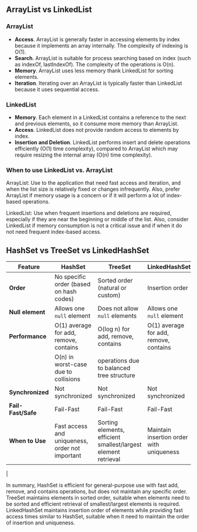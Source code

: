 <h2>ArrayList vs LinkedList</h2>

### ArrayList
- <b>Access</b>. ArrayList is generally faster in accessing elements by index because it implements an array internally. The complexity of indexing is O(1).
- <b>Search</b>. ArrayList is suitable for process searching based on index (such as indexOf, lastIndexOf). The complexity of the operations is O(n).
- <b>Memory</b>. ArrayList uses less memory thank LinkedList for sorting elements.
- <b>Iteration</b>. Iterating over an ArrayList is typically faster than LinkedList because it uses sequential access.

### LinkedList
- <b>Memory</b>. Each element in a LinkedList contains a reference to the next and previous elements, so it consume more memory than ArrayList.
- <b>Access</b>. LinkedList does not provide random access to elements by index.
- <b>Insertion and Deletion</b>. LinkedList performs insert and delete operations efficiently (O(1) time complexity), compared to ArrayList which may require resizing the internal array (O(n) time complexity).

### When to use LinkedList vs. ArrayList
ArrayList: Use to the application that need fast access and iteration, and when the list size is relatively fixed or changes infrequently. Also, prefer ArrayList if memory usage is a concern or if it will perform a lot of index-based operations.

LinkedList: Use when frequent insertions and deletions are required, especially if they are near the beginning or middle of the list. Also, consider LinkedList if memory consumption is not a critical issue and if when it do not need frequent index-based access.

<h2>HashSet vs TreeSet vs LinkedHashSet</h2>

| Feature             | HashSet                                    | TreeSet                                   | LinkedHashSet                             |
|---------------------|--------------------------------------------|-------------------------------------------|-------------------------------------------|
| **Order**           | No specific order (based on hash codes)     | Sorted order (natural or custom)          | Insertion order                           |
| **Null element**    | Allows one `null` element                   | Does not allow `null` elements            | Allows one `null` element                 |
| **Performance**     | O(1) average for add, remove, contains     | O(log n) for add, remove, contains        | O(1) average for add, remove, contains    |
|                     | O(n) in worst-case due to collisions       | operations due to balanced tree structure |                                           |
| **Synchronized**    | Not synchronized                           | Not synchronized                          | Not synchronized                          |
| **Fail-Fast/Safe**  | Fail-Fast                                  | Fail-Fast                                 | Fail-Fast                                 |
| **When to Use**     | Fast access and uniqueness, order not important      | Sorting elements, efficient smallest/largest element retrieval      | Maintain insertion order with uniqueness |
| 

In summary, HashSet is efficient for general-purpose use with fast add, remove, and contains operations, but does not maintain any specific order. TreeSet maintains elements in sorted order, suitable when elements need to be sorted and efficient retrieval of smallest/largest elements is required. LinkedHashSet maintains insertion order of elements while providing fast access times similar to HashSet, suitable when it need to maintain the order of insertion and uniqueness.